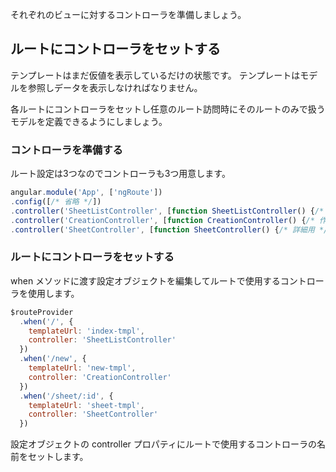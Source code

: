 それぞれのビューに対するコントローラを準備しましょう。

## ルートにコントローラをセットする
テンプレートはまだ仮値を表示しているだけの状態です。
テンプレートはモデルを参照しデータを表示しなければなりません。

各ルートにコントローラをセットし任意のルート訪問時にそのルートのみで扱うモデルを定義できるようにしましょう。

### コントローラを準備する
ルート設定は3つなのでコントローラも3つ用意します。

```javascript
angular.module('App', ['ngRoute'])
.config([/* 省略 */])
.controller('SheetListController', [function SheetListController() {/* 一覧用 */}])
.controller('CreationController', [function CreationController() {/* 作成用 */}])
.controller('SheetController', [function SheetController() {/* 詳細用 */}]);
```

### ルートにコントローラをセットする
when メソッドに渡す設定オブジェクトを編集してルートで使用するコントローラを使用します。

```javascript
$routeProvider
  .when('/', {
    templateUrl: 'index-tmpl',
    controller: 'SheetListController'
  })
  .when('/new', {
    templateUrl: 'new-tmpl',
    controller: 'CreationController'
  })
  .when('/sheet/:id', {
    templateUrl: 'sheet-tmpl',
    controller: 'SheetController'
  })
```

設定オブジェクトの controller プロパティにルートで使用するコントローラの名前をセットします。
